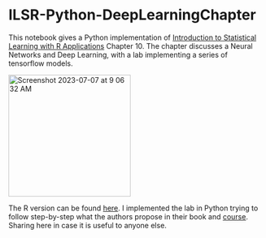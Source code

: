 # ILSR-Python-DeepLearningChapter
This notebook gives a Python implementation of  [Introduction to Statistical Learning with R Applications](https://www.statlearning.com/) 
Chapter 10. 
The chapter discusses a Neural Networks and Deep Learning, with a lab implementing a series of tensorflow models.

<img width="240" alt="Screenshot 2023-07-07 at 9 06 32 AM" src="https://github.com/renataghisloti/ILSR-Python-DeepLearningChapter/assets/800498/4feba9ef-52f4-4b73-86ad-bf5b9d18454c">


The R version can be found [here](https://www.statlearning.com/resources-second-edition). 
I implemented the lab in Python trying to follow step-by-step what the authors propose in their book 
and [course](https://learning.edx.org/course/course-v1:StanfordOnline+STATSX0001+1T2022/). 
Sharing here in case it is useful to anyone else.
